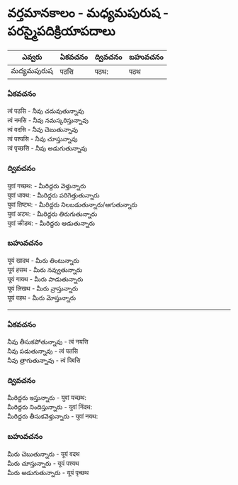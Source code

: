 # వర్తమానకాలం - మధ్యమపురుష - పరస్మైపదిక్రియాపదాలు 

ఎవ్వరు | ఏకవచనం     | ద్వివచనం     | బహువచనం 
-------------|---------------|---------------|-----------
మద్యమపురుష | पठसि | पठथ: | पठथ 

### ఏకవచనం
त्वं पठसि - నీవు చదువుతున్నావు   
त्वं नमसि - నీవు నమస్కరిస్తున్నావు   
त्वं वदसि - నీవు చెబుతున్నావు   
त्वं पश्यसि - నీవు చూస్తున్నావు  
त्वं पृच्छसि - నీవు అడుగుతున్నావు  

### ద్వివచనం

युवां गच्छथ: - మీరిద్దరు వెళ్తున్నారు  
युवां धावथ: - మీరిద్దరు పరిగెత్తుతున్నారు  
युवां तिष्टथ: - మీరిద్దరు నిలబడుతున్నారు/ఆగుతున్నారు  
युवां अटथ: - మీరిద్దరు తిరుగుతున్నారు  
युवां क्रीडथ: - మీరిద్దరు ఆడుతున్నారు  

### బహువచనం

यूयं खादथ - మీరు తింటున్నారు  
यूयं हसथ - మీరు నవ్వుతున్నారు  
यूयं गायथ - మీరు పాడుతున్నారు  
यूयं लिखथ - మీరు వ్రాస్తున్నారు  
यूयं वहथ - మీరు మోస్తున్నారు  

--------

### ఏకవచనం

నీవు తీసుకపోతున్నావు - त्वं नयसि  
నీవు పడుతున్నావు - त्वं पतसि  
నీవు త్రాగుతున్నావు - त्वं पिबसि  

### ద్వివచనం

మీరిద్దరు ఇస్తున్నారు - युवां यच्छथ:   
మీరిద్దరు నిందిస్తున్నారు - युवां निंदथ:    
మీరిద్దరు తీసుకవెళ్తున్నారు - युवां नयथ:

### బహువచనం
మీరు చెబుతున్నారు - यूयं वदथ  
మీరు చూస్తున్నారు - यूयं पश्यथ  
మీరు అడుగుతున్నారు - यूयं पृच्छथ 


